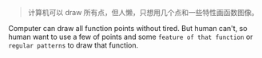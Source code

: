 > 计算机可以 draw 所有点，但人懒，只想用几个点和一些特性画函数图像。

Computer can draw all function points without tired. But human can't, so human want to use a few of points and some `feature of that function` or `regular patterns` to draw that function.
